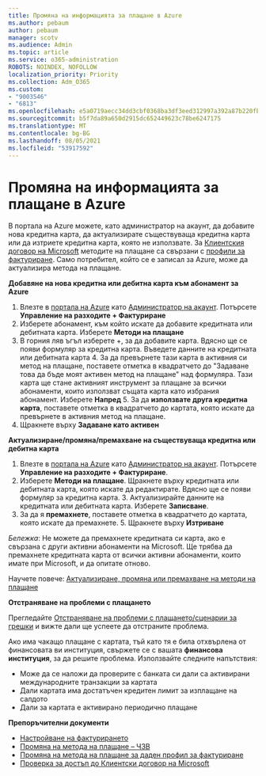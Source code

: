 ```yaml
---
title: Промяна на информацията за плащане в Azure
ms.author: pebaum
author: pebaum
manager: scotv
ms.audience: Admin
ms.topic: article
ms.service: o365-administration
ROBOTS: NOINDEX, NOFOLLOW
localization_priority: Priority
ms.collection: Adm_O365
ms.custom:
- "9003546"
- "6813"
ms.openlocfilehash: e5a0719aecc34dd3cbf0368ba3df3eed312997a392a87b220fbafc8b21b19aa6
ms.sourcegitcommit: b5f7da89a650d2915dc652449623c78be6247175
ms.translationtype: MT
ms.contentlocale: bg-BG
ms.lasthandoff: 08/05/2021
ms.locfileid: "53917592"
---
```

# <a name="change-payment-information-in-azure"></a>Промяна на информацията за плащане в Azure

В портала на Azure можете, като администратор на акаунт, да добавите нова кредитна карта, да актуализирате съществуваща кредитна карта или да изтриете кредитна карта, която не използвате. За [Клиентския договор на Microsoft](https://docs.microsoft.com/azure/billing/billing-how-to-change-credit-card?WT.mc_id=Portal-Microsoft_Azure_Support#check-access-to-a-microsoft-customer-agreement) методите на плащане са свързани с [профили за фактуриране](https://docs.microsoft.com/azure/billing/billing-how-to-change-credit-card?WT.mc_id=Portal-Microsoft_Azure_Support#change-payment-method-for-a-billing-profile). Само потребител, който се е записал за Azure, може да актуализира метода на плащане.

**Добавяне на нова кредитна или дебитна карта към абонамент за Azure**

1. Влезте в [портала на Azure](https://portal.azure.com/) като [Администратор на акаунт](https://docs.microsoft.com/azure/billing/billing-subscription-transfer?WT.mc_id=Portal-Microsoft_Azure_Support#whoisaa). Потърсете **Управление на разходите + Фактуриране**
2. Изберете абонамент, към който искате да добавите кредитната или дебитната карта. Изберете **Методи на плащане**
3. В горния ляв ъгъл изберете +, за да добавите карта. Вдясно ще се появи формуляр за кредитна карта. Въведете данните на кредитната или дебитната карта 4. За да превърнете тази карта в активния си метод на плащане, поставете отметка в квадратчето до "Задаване това да бъде моят активен метод на плащане" над формуляра. Тази карта ще стане активният инструмент за плащане за всички абонаменти, които използват същата карта като избрания абонамент. Изберете **Напред** 5. За да **използвате друга кредитна карта**, поставете отметка в квадратчето до картата, която искате да превърнете в активния метод на плащане.
6. Щракнете върху **Задаване като активен**

**Актуализиране/промяна/премахване на съществуваща кредитна или дебитна карта**

1. Влезте в [портала на Azure](https://portal.azure.com/) като [Администратор на акаунт](https://docs.microsoft.com/azure/billing/billing-subscription-transfer?WT.mc_id=Portal-Microsoft_Azure_Support#whoisaa). Потърсете **Управление на разходите + Фактуриране**.
2. Изберете **Методи на плащане**. Щракнете върху кредитната или дебитната карта, която искате да редактирате. Вдясно ще се появи формуляр за кредитна карта. 3. Актуализирайте данните на кредитната или дебитната карта. Изберете **Записване**.
4. За да я **премахнете**, поставете отметка в квадратчето до картата, която искате да премахнете. 5. Щракнете върху **Изтриване**

_Бележка_: Не можете да премахнете кредитната си карта, ако е свързана с други активни абонаменти на Microsoft. Ще трябва да премахнете кредитната карта от всички активни абонаменти, които имате при Microsoft, и да опитате отново.

Научете повече: [Актуализиране, промяна или премахване на методи на плащане](https://docs.microsoft.com/azure/billing/billing-how-to-change-credit-card?WT.mc_id=Portal-Microsoft_Azure_Support)

**Отстраняване на проблеми с плащането**

Прегледайте [Отстраняване на проблеми с плащането/сценарии за грешки](https://support.microsoft.com/help/4505172/troubleshooting-payment-issues) и вижте дали ще успеете да отстраните проблема.

Ако има чакащо плащане с картата, тъй като тя е била отхвърлена от финансовата ви институция, свържете се с вашата **финансова институция**, за да решите проблема. Използвайте следните напътствия:

- Може да се наложи да проверите с банката си дали са активирани международните транзакции за картата
- Дали картата има достатъчен кредитен лимит за изплащане на салдото
- Дали за картата е активирано периодично плащане

**Препоръчителни документи**

- [Настройване на фактурирането](https://azure.microsoft.com/pricing/invoicing/)
- [Промяна на метода на плащане – ЧЗВ](https://docs.microsoft.com/azure/billing/billing-how-to-change-credit-card?WT.mc_id=Portal-Microsoft_Azure_Support#frequently-asked-questions)
- [Промяна на метода на плащане за даден профил за фактуриране](https://docs.microsoft.com/azure/billing/billing-how-to-change-credit-card?WT.mc_id=Portal-Microsoft_Azure_Support#change-payment-method-for-a-billing-profile)
- [Проверка за достъп до Клиентски договор на Microsoft](https://docs.microsoft.com/azure/billing/billing-how-to-change-credit-card?WT.mc_id=Portal-Microsoft_Azure_Support#check-access-to-a-microsoft-customer-agreement)